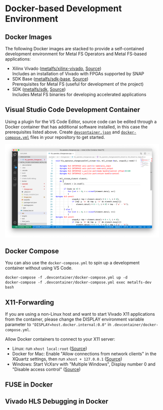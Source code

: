 # Docker-based Development Environment

## Docker Images

The following Docker images are stacked to provide a self-contained development environment for Metal FS Operators and Metal FS-based applications:

 - Xilinx Vivado
    ([metalfs/xilinx-vivado](https://hub.docker.com/r/metalfs/xilinx-vivado),
     [Source](https://github.com/osmhpi/metal_fs/tree/master/docker/xilinx-vivado))
    <br/>Includes an installation of Vivado with FPGAs supported by SNAP
 - SDK Base
    ([metalfs/sdk-base](https://hub.docker.com/r/metalfs/sdk-base),
     [Source](https://github.com/osmhpi/metal_fs/tree/master/docker/sdk-base))
    <br/>Prerequisites for Metal FS (useful for development of the project)
 - SDK
    ([metalfs/sdk](https://hub.docker.com/r/metalfs/sdk),
     [Source](https://github.com/osmhpi/metal_fs/tree/master/docker/sdk))
    <br/>Includes Metal FS binaries for developing accelerated applications

## Visual Studio Code Development Container

Using a plugin for the VS Code Editor, source code can be edited through a Docker container that has additional software installed, in this case the prerequisites listed above.
Create [`devcontainer.json`](https://github.com/metalfs/getting-started/tree/master/.devcontainer/devcontainer.json) and [`docker-compose.yml`](https://github.com/metalfs/getting-started/tree/master/.devcontainer/docker-compose.yml) files in your repository to get started.

![HLS Development in Visual Studio Code](assets/vscode.png)

## Docker Compose

You can also use the `docker-compose.yml` to spin up a development container without using VS Code.
```
docker-compose -f .devcontainer/docker-compose.yml up -d
docker-compose -f .devcontainer/docker-compose.yml exec metalfs-dev bash
```

## X11-Forwarding

If you are using a non-Linux host and want to start Vivado X11 applications from the container, please change the DISPLAY environment variable parameter to `"DISPLAY=host.docker.internal:0.0"` in `.devcontainer/docker-compose.yml`.

Allow Docker containers to connect to your X11 server:

 - Linux: run `xhost local:root` ([Source](https://stackoverflow.com/a/43016704/5831785))
 - Docker for Mac: Enable "Allow connections from network clients" in the XQuartz settings, then run `xhost + 127.0.0.1` ([Source](https://medium.com/@mreichelt/how-to-show-x11-windows-within-docker-on-mac-50759f4b65cb))
 - Windows: Start VcXsrv with "Multiple Windows",  Display number 0 and "Disable access control" ([Source](https://dev.to/darksmile92/run-gui-app-in-linux-docker-container-on-windows-host-4kde))

## FUSE in Docker

## Vivado HLS Debugging in Docker
